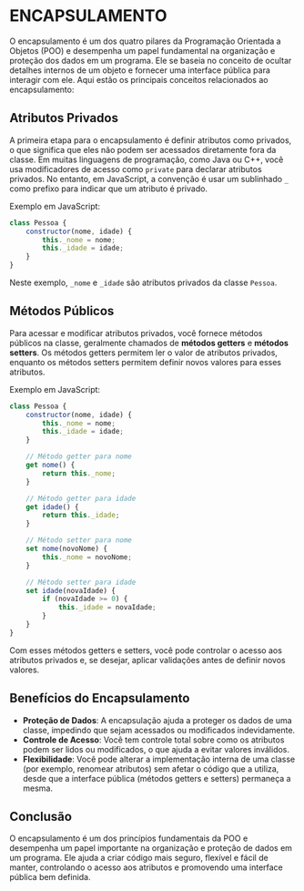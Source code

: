 # ENCAPSULAMENTO 
O encapsulamento é um dos quatro pilares da Programação Orientada a Objetos (POO) e desempenha um papel fundamental na organização e proteção dos dados em um programa. Ele se baseia no conceito de ocultar detalhes internos de um objeto e fornecer uma interface pública para interagir com ele. Aqui estão os principais conceitos relacionados ao encapsulamento:

## Atributos Privados
A primeira etapa para o encapsulamento é definir atributos como privados, o que significa que eles não podem ser acessados diretamente fora da classe. Em muitas linguagens de programação, como Java ou C++, você usa modificadores de acesso como `private` para declarar atributos privados. No entanto, em JavaScript, a convenção é usar um sublinhado `_` como prefixo para indicar que um atributo é privado.

Exemplo em JavaScript:

```javascript
class Pessoa {
    constructor(nome, idade) {
        this._nome = nome;
        this._idade = idade;
    }
}
```

Neste exemplo, `_nome` e `_idade` são atributos privados da classe `Pessoa`.

## Métodos Públicos
Para acessar e modificar atributos privados, você fornece métodos públicos na classe, geralmente chamados de **métodos getters** e **métodos setters**. Os métodos getters permitem ler o valor de atributos privados, enquanto os métodos setters permitem definir novos valores para esses atributos.

Exemplo em JavaScript:

```javascript
class Pessoa {
    constructor(nome, idade) {
        this._nome = nome;
        this._idade = idade;
    }

    // Método getter para nome
    get nome() {
        return this._nome;
    }

    // Método getter para idade
    get idade() {
        return this._idade;
    }

    // Método setter para nome
    set nome(novoNome) {
        this._nome = novoNome;
    }

    // Método setter para idade
    set idade(novaIdade) {
        if (novaIdade >= 0) {
            this._idade = novaIdade;
        }
    }
}
```

Com esses métodos getters e setters, você pode controlar o acesso aos atributos privados e, se desejar, aplicar validações antes de definir novos valores.

## Benefícios do Encapsulamento
- **Proteção de Dados**: A encapsulação ajuda a proteger os dados de uma classe, impedindo que sejam acessados ou modificados indevidamente.
- **Controle de Acesso**: Você tem controle total sobre como os atributos podem ser lidos ou modificados, o que ajuda a evitar valores inválidos.
- **Flexibilidade**: Você pode alterar a implementação interna de uma classe (por exemplo, renomear atributos) sem afetar o código que a utiliza, desde que a interface pública (métodos getters e setters) permaneça a mesma.

## Conclusão
O encapsulamento é um dos princípios fundamentais da POO e desempenha um papel importante na organização e proteção de dados em um programa. Ele ajuda a criar código mais seguro, flexível e fácil de manter, controlando o acesso aos atributos e promovendo uma interface pública bem definida.